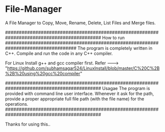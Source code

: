 # File-Manager
A File Manager to Copy, Move, Rename, Delete, List Files and Merge files.

###########################################################################################
How to run
################################################################################## 
The program is completely written in C++.
Compile and run the code in any C++ compiler.
  
For Linux
Install g++ and gcc compiler first. Refer ---> "https://github.com/subhamsagar524/LinuxInstall/blob/master/C%20C%2B%2B%20using%20gcc%20compiler"
    
########################################################################################### 
Usagae
The program is provided with command line user interface.
Whenever it ask for the path, provide a proper appropriate full file path (with the file name) for the operations.
########################################################################################### 

Thanks for using this..
